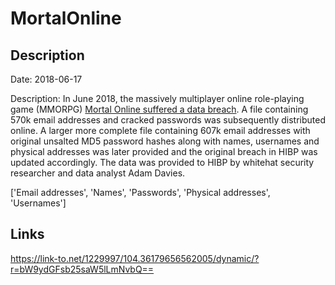 # MortalOnline

## Description

Date: 2018-06-17

Description:
In June 2018, the massively multiplayer online role-playing game (MMORPG) <a href="https://account.mortalonline.com/breach.html" target="_blank" rel="noopener">Mortal Online suffered a data breach</a>. A file containing 570k email addresses and cracked passwords was subsequently distributed online. A larger more complete file containing 607k email addresses with original unsalted MD5 password hashes along with names, usernames and physical addresses was later provided and the original breach in HIBP was updated accordingly. The data was provided to HIBP by whitehat security researcher and data analyst Adam Davies.


['Email addresses', 'Names', 'Passwords', 'Physical addresses', 'Usernames']

## Links

https://link-to.net/1229997/104.36179656562005/dynamic/?r=bW9ydGFsb25saW5lLmNvbQ==